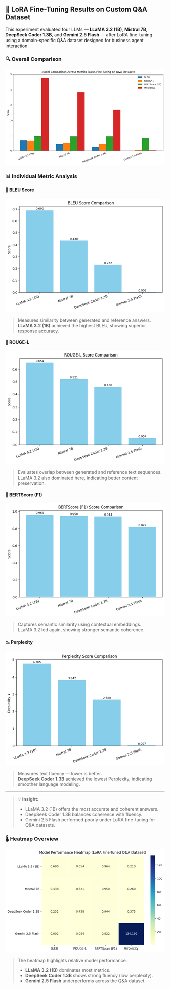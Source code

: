 ## 🧠 LoRA Fine-Tuning Results on Custom Q&A Dataset

This experiment evaluated four LLMs — **LLaMA 3.2 (1B)**, **Mistral 7B**, **DeepSeek Coder 1.3B**, and **Gemini 2.5 Flash** — after LoRA fine-tuning using a domain-specific Q&A dataset designed for business agent interaction.

### 🔍 Overall Comparison
![Model Comparison Overview](results/model_comparison_overview.png)

### 📊 Individual Metric Analysis

#### 🧩 BLEU Score
![BLEU Score Comparison](results/BLEU_comparison.png)
> Measures similarity between generated and reference answers.  
> **LLaMA 3.2 (1B)** achieved the highest BLEU, showing superior response accuracy.

#### 💬 ROUGE-L
![ROUGE-L Score Comparison](results/ROUGE-L_comparison.png)
> Evaluates overlap between generated and reference text sequences.  
> LLaMA 3.2 also dominated here, indicating better content preservation.

#### 🤖 BERTScore (F1)
![BERTScore Comparison](results/BERTScore_F1_comparison.png)
> Captures semantic similarity using contextual embeddings.  
> LLaMA 3.2 led again, showing stronger semantic coherence.

#### 📉 Perplexity
![Perplexity Comparison](results/Perplexity_comparison.png)
> Measures text fluency — lower is better.  
> **DeepSeek Coder 1.3B** achieved the lowest Perplexity, indicating smoother language modeling.

---

> 💡 **Insight:**  
> - LLaMA 3.2 (1B) offers the most accurate and coherent answers.  
> - DeepSeek Coder 1.3B balances coherence with fluency.  
> - Gemini 2.5 Flash performed poorly under LoRA fine-tuning for Q&A datasets.

### 🌡️ Heatmap Overview
![Model Performance Heatmap](results/model_comparison_heatmap.png)

> The heatmap highlights relative model performance.  
> - **LLaMA 3.2 (1B)** dominates most metrics.  
> - **DeepSeek Coder 1.3B** shows strong fluency (low perplexity).  
> - **Gemini 2.5 Flash** underperforms across the Q&A dataset.
